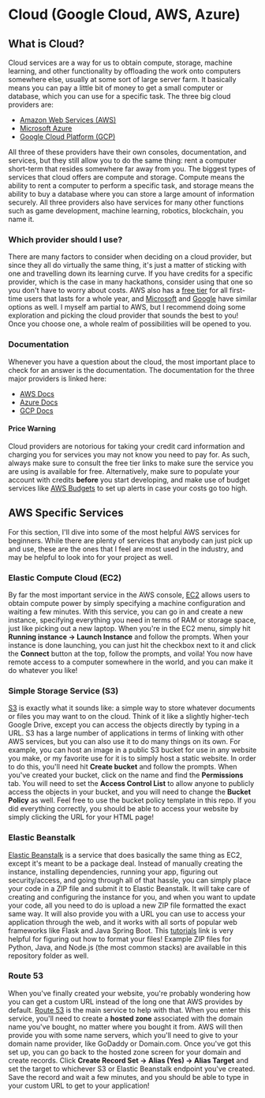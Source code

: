 # Cloud (Google Cloud, AWS, Azure)


## What is Cloud?
Cloud services are a way for us to obtain compute, storage, machine learning, and other functionality by offloading the work onto computers somewhere else, usually at some sort of large server farm. It basically means you can pay a little bit of money to get a small computer or database, which you can use for a specific task. The three big cloud providers are:

* [Amazon Web Services (AWS)](https://aws.amazon.com/)
* [Microsoft Azure](https://azure.microsoft.com/en-us/)
* [Google Cloud Platform (GCP)](https://cloud.google.com/)

All three of these providers have their own consoles, documentation, and services, but they still allow you to do the same thing: rent a computer short-term that resides somewhere far away from you. The biggest types of services that cloud offers are compute and storage. Compute means the ability to rent a computer to perform a specific task, and storage means the ability to buy a database where you can store a large amount of information securely. All three providers also have services for many other functions such as game development, machine learning, robotics, blockchain, you name it.

### Which provider should I use?
There are many factors to consider when deciding on a cloud provider, but since they all do virtually the same thing, it's just a matter of sticking with one and travelling down its learning curve. If you have credits for a specific provider, which is the case in many hackathons, consider using that one so you don't have to worry about costs. AWS also has a [free tier](https://aws.amazon.com/free/?all-free-tier.sort-by=item.additionalFields.SortRank&all-free-tier.sort-order=asc) for all first-time users that lasts for a whole year, and [Microsoft](https://azure.microsoft.com/en-us/free/) and [Google](https://cloud.google.com/free/) have similar options as well. I myself am partial to AWS, but I recommend doing some exploration and picking the cloud provider that sounds the best to you! Once you choose one, a whole realm of possibilities will be opened to you.

### Documentation
Whenever you have a question about the cloud, the most important place to check for an answer is the documentation. The documentation for the three major providers is linked here:

* [AWS Docs](https://docs.aws.amazon.com/)
* [Azure Docs](https://docs.microsoft.com/en-us/azure/?product=featured)
* [GCP Docs](https://cloud.google.com/docs)

#### Price Warning
Cloud providers are notorious for taking your credit card information and charging you for services you may not know you need to pay for. As such, always make sure to consult the free tier links to make sure the service you are using is available for free. Alternatively, make sure to populate your account with credits **before** you start developing, and make use of budget services like [AWS Budgets](https://docs.aws.amazon.com/awsaccountbilling/latest/aboutv2/budgets-managing-costs.html) to set up alerts in case your costs go too high. 


## AWS Specific Services
For this section, I'll dive into some of the most helpful AWS services for beginners. While there are plenty of services that anybody can just pick up and use, these are the ones that I feel are most used in the industry, and may be helpful to look into for your project as well.

### Elastic Compute Cloud (EC2)
By far the most important service in the AWS console, [EC2](https://aws.amazon.com/ec2/) allows users to obtain compute power by simply specifying a machine configuration and waiting a few minutes. With this service, you can go in and create a new instance, specifying everything you need in terms of RAM or storage space, just like picking out a new laptop. When you're in the EC2 menu, simply hit **Running instance -> Launch Instance** and follow the prompts. When your instance is done launching, you can just hit the checkbox next to it and click the **Connect** button at the top, follow the prompts, and voila! You now have remote access to a computer somewhere in the world, and you can make it do whatever you like!

### Simple Storage Service (S3)
[S3](https://aws.amazon.com/s3/) is exactly what it sounds like: a simple way to store whatever documents or files you may want to on the cloud. Think of it like a slightly higher-tech Google Drive, except you can access the objects directly by typing in a URL. S3 has a large number of applications in terms of linking with other AWS services, but you can also use it to do many things on its own. For example, you can host an image in a public S3 bucket for use in any website you make, or my favorite use for it is to simply host a static website. In order to do this, you'll need hit **Create bucket** and follow the prompts. When you've created your bucket, click on the name and find the **Permissions** tab. You will need to set the **Access Control List** to allow anyone to publicly access the objects in your bucket, and you will need to change the **Bucket Policy** as well. Feel free to use the bucket policy template in this repo. If you did everything correctly, you should be able to access your website by simply clicking the URL for your HTML page!

### Elastic Beanstalk
[Elastic Beanstalk](https://aws.amazon.com/elasticbeanstalk/) is a service that does basically the same thing as EC2, except it's meant to be a package deal. Instead of manually creating the instance, installing dependencies, running your app, figuring out security/access, and going through all of that hassle, you can simply place your code in a ZIP file and submit it to Elastic Beanstalk. It will take care of creating and configuring the instance for you, and when you want to update your code, all you need to do is upload a new ZIP file formatted the exact same way. It will also provide you with a URL you can use to access your application through the web, and it works with all sorts of popular web frameworks like Flask and Java Spring Boot. This [tutorials](https://docs.aws.amazon.com/elasticbeanstalk/latest/dg/tutorials.html) link is very helpful for figuring out how to format your files! Example ZIP files for Python, Java, and Node.js (the most common stacks) are available in this repository folder as well. 

### Route 53
When you've finally created your website, you're probably wondering how you can get a custom URL instead of the long one that AWS provides by default. [Route 53](https://aws.amazon.com/route53/) is the main service to help with that. When you enter this service, you'll need to create a **hosted zone** associated with the domain name you've bought, no matter where you bought it from. AWS will then provide you with some name servers, which you'll need to give to your domain name provider, like GoDaddy or Domain.com. Once you've got this set up, you can go back to the hosted zone screen for your domain and create records. Click **Create Record Set -> Alias (Yes) -> Alias Target** and set the target to whichever S3 or Elastic Beanstalk endpoint you've created. Save the record and wait a few minutes, and you should be able to type in your custom URL to get to your application!
